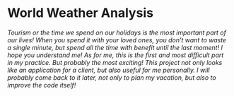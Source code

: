 # World Weather Analysis


*Tourism or the time we spend on our holidays is the most important part of our lives! When you spend it with your loved ones, you don’t want to waste a single minute, but spend all the time with benefit until the last moment! I hope you understand me!
As for me, this is the first and most difficult part in my practice. But probably the most exciting!
This project not only looks like an application for a client, but also useful for me personally. I will probably come back to it later, not only to plan my vacation, but also to improve the code itself!*